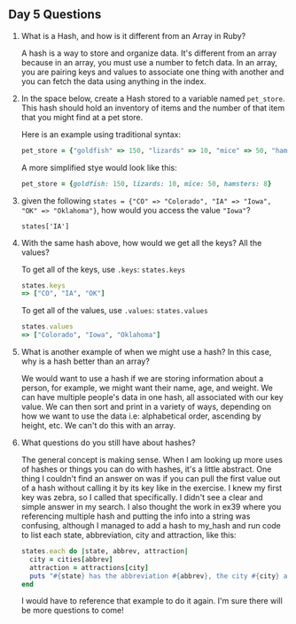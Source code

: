## Day 5 Questions

1. What is a Hash, and how is it different from an Array in Ruby?

   A hash is a way to store and organize data. It's different from an array because in an array, you must use a number to fetch data. In an array, you are pairing keys and values to associate one thing with another and you can fetch the data using anything in the index.

1. In the space below, create a Hash stored to a variable named `pet_store`.  This hash should hold an inventory of items and the number of that item that you might find at a pet store.

   Here is an example using traditional syntax:
   ```ruby
   pet_store = {"goldfish" => 150, "lizards" => 10, "mice" => 50, "hamsters" => 8}
   ```

   A more simplified stye would look like this:
   ```ruby
   pet_store = {goldfish: 150, lizards: 10, mice: 50, hamsters: 8}
   ```

1. given the following `states = {"CO" => "Colorado", "IA" => "Iowa", "OK" => "Oklahoma"}`, how would you access the value `"Iowa"`?

   `states['IA']`

1. With the same hash above, how would we get all the keys?  All the values?

   To get all of the keys, use `.keys`: `states.keys`
   ```ruby
   states.keys
   => ["CO", "IA", "OK"]
   ```

   To get all of the values, use `.values`: `states.values`
   ```ruby
   states.values
   => ["Colorado", "Iowa", "Oklahoma"]
   ```

1. What is another example of when we might use a hash?  In this case, why is a hash better than an array?

   We would want to use a hash if we are storing information about a person, for example, we might want their name, age, and weight. We can have multiple people's data in one hash, all associated with our key value. We can then sort and print in a variety of ways, depending on how we want to use the data i.e: alphabetical order, ascending by height, etc. We can't do this with an array.

1. What questions do you still have about hashes?

   The general concept is making sense. When I am looking up more uses of hashes or things you can do with hashes, it's a little abstract. One thing I couldn't find an answer on was if you can pull the first value out of a hash without calling it by its key like in the exercise. I knew my first key was zebra, so I called that specifically. I didn't see a clear and simple answer in my search. I also thought the work in ex39 where you referencing multiple hash and putting the info into a string was confusing, although I managed to add a hash to my_hash and run code to list each state, abbreviation, city and attraction, like this:

   ```ruby
   states.each do |state, abbrev, attraction|
     city = cities[abbrev]
     attraction = attractions[city]
     puts "#{state} has the abbreviation #{abbrev}, the city #{city} and #{attraction}."
   end
   ```

   I would have to reference that example to do it again. I'm sure there will be more questions to come!

